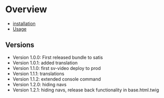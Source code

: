 Overview
========

* [installation](docs/installation.md)
* [Usage](docs/usage.md)

Versions
--------


* Version 1.0.0: First released bundle to satis
* Version 1.0.1: added translation
* Version 1.1.0: first sv-video deploy to prod
* Version 1.1.1: translations
* Version 1.1.2: extended console command
* Version 1.2.0: hiding navs
* Version 1.2.1: hiding navs, release back functionality in base.html.twig